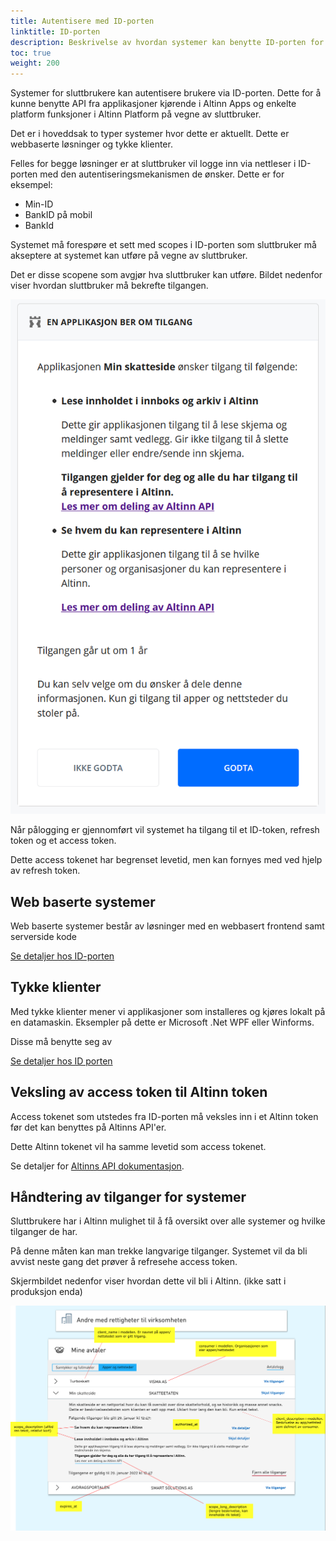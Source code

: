 ```yaml
---
title: Autentisere med ID-porten
linktitle: ID-porten
description: Beskrivelse av hvordan systemer kan benytte ID-porten for å få tilgang til APIer.
toc: true
weight: 200
---
```


Systemer for sluttbrukere kan autentisere brukere via ID-porten. Dette for å kunne benytte  API fra applikasjoner kjørende i Altinn Apps og enkelte
platform funksjoner i Altinn Platform på vegne av sluttbruker.

Det er i hoveddsak to typer systemer hvor dette er aktuellt. Dette er webbaserte løsninger og tykke klienter.

Felles for begge løsninger er at sluttbruker vil logge inn via nettleser i ID-porten med den autentiseringsmekanismen de ønsker. 
Dette er for eksempel:

* Min-ID
* BankID på mobil
* BankId

Systemet må forespøre et sett med scopes i ID-porten som sluttbruker må akseptere at systemet kan utføre på vegne av sluttbruker.

Det er disse scopene som avgjør hva sluttbruker kan utføre. Bildet nedenfor viser hvordan sluttbruker må bekrefte
tilgangen.

![Håndtere systemer](scopeidporten.png "Håndtere systemer")

Når pålogging er gjennomført vil systemet ha tilgang til et ID-token, refresh token og et access token.

Dette access tokenet har begrenset levetid, men kan fornyes med ved hjelp av refresh token.

## Web baserte systemer

Web baserte systemer består av løsninger med en webbasert frontend samt serverside kode

[Se detaljer hos ID-porten](https://docs.digdir.no/oidc_guide_idporten.html)


## Tykke klienter

Med tykke klienter mener vi applikasjoner som installeres og kjøres lokalt på en datamaskin. Eksempler på dette er Microsoft .Net WPF eller Winforms.

Disse må benytte seg av 

[Se detaljer hos ID porten](https://docs.digdir.no/oidc_auth_sbs.html)


## Veksling av access token til Altinn token

Access tokenet som utstedes fra ID-porten må veksles inn i et Altinn token før det kan benyttes på Altinns API'er.

Dette Altinn tokenet vil ha samme levetid som access tokenet. 

Se detaljer for [Altinns API dokumentasjon](https://docs.altinn.studio/teknologi/altinnstudio/altinn-api/platform-api/swagger/authentication/#/Authentication/get_exchange__tokenProvider_).

## Håndtering av tilganger for systemer

Sluttbrukere har i Altinn mulighet til å få oversikt over alle systemer og hvilke tilganger de har. 

På denne måten kan man trekke langvarige tilganger. Systemet vil da bli avvist neste gang det prøver å refresehe access token.

Skjermbildet nedenfor viser hvordan dette vil bli i Altinn. (ikke satt i produksjon enda)

![Håndtere system tilganger](scopemanagement.png "Håndtere system tilganger")
